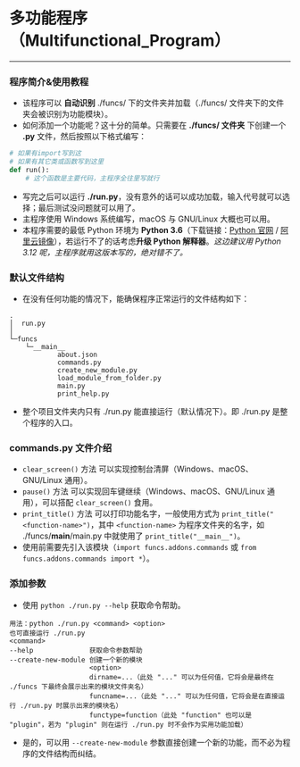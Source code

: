 # 多功能程序（Multifunctional_Program）

---

### 程序简介&使用教程

- 该程序可以 **自动识别** ./funcs/ 下的文件夹并加载（./funcs/ 文件夹下的文件夹会被识别为功能模块）。
- 如何添加一个功能呢？这十分的简单。只需要在 **./funcs/ 文件夹** 下创建一个 **.py** 文件，然后按照以下格式编写：

```python
# 如果有import写到这
# 如果有其它类或函数写到这里
def run():
    # 这个函数是主要代码，主程序全往里写就行
```

- 写完之后可以运行 **./run.py**，没有意外的话可以成功加载，输入代号就可以选择；最后测试没问题就可以用了。
- 主程序使用 Windows 系统编写，macOS 与 GNU/Linux 大概也可以用。
- 本程序需要的最低 Python 环境为 **Python 3.6**（下载链接：[Python 官网](https://www.python.org/downloads "下载 Python 解释器（官方源）") / [阿里云镜像](https://mirrors.aliyun.com/python-release "下载 Python 解释器（阿里云镜像源）")），若运行不了的话考虑**升级 Python 解释器**。*这边建议用 Python 3.12 呢，主程序就用这版本写的，绝对错不了。*

### 默认文件结构

- 在没有任何功能的情况下，能确保程序正常运行的文件结构如下：

```
.
│  run.py
│
└─funcs
    └─__main__
            about.json
            commands.py
            create_new_module.py
            load_module_from_folder.py
            main.py
            print_help.py
```

- 整个项目文件夹内只有 ./run.py 能直接运行（默认情况下）。即 ./run.py 是整个程序的入口。

### commands.py 文件介绍

- `clear_screen()` 方法
  可以实现控制台清屏（Windows、macOS、GNU/Linux 通用）。
- `pause()` 方法
  可以实现回车键继续（Windows、macOS、GNU/Linux 通用），可以搭配 `clear_screen()` 食用。
- `print_title()` 方法
  可以打印功能名字，一般使用方式为 `print_title("<function-name>")`，其中 `<function-name>` 为程序文件夹的名字，如 ./funcs/__main__/main.py 中就使用了 `print_title("__main__")`。
- 使用前需要先引入该模块（`import funcs.addons.commands` 或 `from funcs.addons.commands import *`）。

### 添加参数
- 使用 `python ./run.py --help` 获取命令帮助。
```
用法：python ./run.py <command> <option>
也可直接运行 ./run.py
<command>
--help              获取命令参数帮助
--create-new-module 创建一个新的模块
                    <option>
                    dirname=...（此处 "..." 可以为任何值，它将会是最终在 ./funcs 下最终会展示出来的模块文件夹名）
                    funcname=...（此处 "..." 可以为任何值，它将会是在直接运行 ./run.py 时展示出来的模块名）
                    functype=function（此处 "function" 也可以是 "plugin"，若为 "plugin" 则在运行 ./run.py 时不会作为实用功能加载）
```
- 是的，可以用 `--create-new-module` 参数直接创建一个新的功能，而不必为程序的文件结构而纠结。
